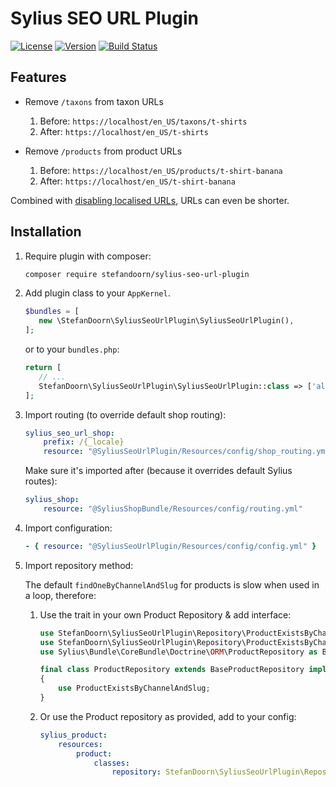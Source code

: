# Sylius SEO URL Plugin

[![License](https://img.shields.io/packagist/l/stefandoorn/sylius-seo-url-plugin.svg)](https://packagist.org/packages/stefandoorn/sylius-seo-url-plugin)
[![Version](https://img.shields.io/packagist/v/stefandoorn/sylius-seo-url-plugin.svg)](https://packagist.org/packages/stefandoorn/sylius-seo-url-plugin)
[![Build Status](https://travis-ci.org/stefandoorn/SyliusSeoUrlPlugin.svg?branch=master)](https://travis-ci.org/stefandoorn/SyliusSeoUrlPlugin)

## Features

* Remove `/taxons` from taxon URLs

   1. Before: `https://localhost/en_US/taxons/t-shirts`
   2. After: `https://localhost/en_US/t-shirts`

* Remove `/products` from product URLs
   
   1. Before: `https://localhost/en_US/products/t-shirt-banana`
   2. After: `https://localhost/en_US/t-shirt-banana`

Combined with [disabling localised URLs](https://docs.sylius.com/en/latest/cookbook/shop/disabling-localised-urls.html), URLs can even be shorter.

## Installation

1. Require plugin with composer:

    ```bash
    composer require stefandoorn/sylius-seo-url-plugin
    ```

2. Add plugin class to your `AppKernel`.

    ```php
    $bundles = [
       new \StefanDoorn\SyliusSeoUrlPlugin\SyliusSeoUrlPlugin(),
    ];
    ```
    
    or to your `bundles.php`:
    
    ```php
    return [
       // ...
       StefanDoorn\SyliusSeoUrlPlugin\SyliusSeoUrlPlugin::class => ['all' => true],
    ];
    ```

3. Import routing (to override default shop routing):

    ```yaml
    sylius_seo_url_shop:
        prefix: /{_locale}
        resource: "@SyliusSeoUrlPlugin/Resources/config/shop_routing.yml"
    ```

    Make sure it's imported after (because it overrides default Sylius routes):
    
    ```yaml
    sylius_shop:
        resource: "@SyliusShopBundle/Resources/config/routing.yml"
    ```

4. Import configuration:

    ```yaml
    - { resource: "@SyliusSeoUrlPlugin/Resources/config/config.yml" }
    ```
    
5. Import repository method:

   The default `findOneByChannelAndSlug` for products is slow when used in a loop, therefore:

   1. Use the trait in your own Product Repository & add interface:
        
        ```php
        use StefanDoorn\SyliusSeoUrlPlugin\Repository\ProductExistsByChannelAndSlug;
        use StefanDoorn\SyliusSeoUrlPlugin\Repository\ProductExistsByChannelAndSlugAwareInterface;
        use Sylius\Bundle\CoreBundle\Doctrine\ORM\ProductRepository as BaseProductRepository;
  
        final class ProductRepository extends BaseProductRepository implements ProductExistsByChannelAndSlugAwareInterface
        {
            use ProductExistsByChannelAndSlug;
        }
        ```
        
   2. Or use the Product repository as provided, add to your config:
   
        ```yaml
        sylius_product:
            resources:
                product:
                    classes:
                        repository: StefanDoorn\SyliusSeoUrlPlugin\Repository\ProductRepository
        ``` 
